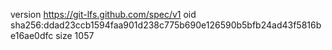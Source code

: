 version https://git-lfs.github.com/spec/v1
oid sha256:ddad23ccb1594faa901d238c775b690e126590b5bfb24ad43f5816be16ae0dfc
size 1057
